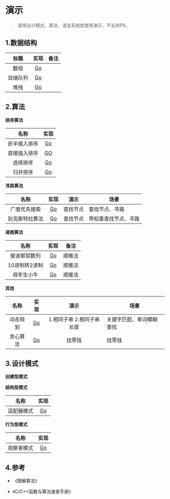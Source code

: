# 演示

> 常用设计模式、算法、语言系统库使用演示，不支持PR。

## 1.数据结构

|   标题   |               实现               | 备注 |
| :------: | :------------------------------: | :--: |
|   数组   | [Go](golang/datastructure/array) |      |
| 双端队列 | [Go](golang/datastructure/deque) |      |
|   堆栈   | [Go](golang/datastructure/stack) |      |

## 2.算法

**排序算法**

|     名称     |                          实现                          |
| :----------: | :----------------------------------------------------: |
| 折半插入排序 |  [Go](golang/algorithm/binary-insertion-sort/main.go)  |
| 直接插入排序 | [GO](golang/algorithm/straight-insertion-sort/main.go) |
|   选择排序   |     [Go](golang/algorithm/selection-sort/main.go)      |
|   归并排序   |       [Go](golang/algorithm/merge-sort/main.go)        |

**寻路算法**

|      名称      |                        实现                         | 演示     | 场景                 |
| :------------: | :-------------------------------------------------: | -------- | -------------------- |
|  广度优先搜索  | [Go](golang/algorithm/breadth-first-search/main.go) | 查找节点 | 查找节点、寻路       |
| 狄克斯特拉算法 | [Go](golang/algorithm/dijkstras-algorithm/main.go)  | 查找节点 | 带权重查找节点、寻路 |

**递推算法**

|     名称      |                             实现                             |  备注  |
| :-----------: | :----------------------------------------------------------: | :----: |
| 斐波那契数列  | [Go](golang/algorithm/recursive-algorithm/fibonacci_sequence.go) | 顺推法 |
| 10进制转2进制 | [Go](golang/algorithm/recursive-algorithm/decimal_to_bianry.go) | 顺推法 |
|  母年生小牛   |      [Go](golang/algorithm/recursive-algorithm/cow.go)       | 顺推法 |

**其他**

|   名称   |                        实现                        |           演示            | 场景                     |
| :------: | :------------------------------------------------: | :-----------------------: | ------------------------ |
| 动态规划 | [Go](golang/algorithm/dynamic-programming/main.go) | 1.相同子串 2.相同子串长度 | 关键字匹配、单词模糊查找 |
| 贪心算法 |  [Go](golang/algorithm/greedy-algorithm/main.go)   |          找零钱           | 找零钱                   |

## 3.设计模式

**创建型模式**

**结构型模式**

|    名称    |                     实现                     |
| :--------: | :------------------------------------------: |
| 适配器模式 | [Go](golang/designpattern/structure/adapter) |

**行为型模式**

|    名称    |                     实现                     |
| :--------: | :------------------------------------------: |
| 观察者模式 | [Go](golang/designpattern/behavior/observer) |

## 4.参考

- 《图解算法》

- 《C/C++函数与算法速查手册》

